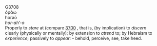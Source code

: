 <body>
  <p>G3708<br>  ὁράω  <br> horaō  <br><i>hor-ah‘-o </i><br>Properly to <i>stare</i> at (compare <a href="g3700.htm">3700</a> , that is, (by implication) to <i>discern</i> clearly (physically or mentally); by extension to <i>attend</i> to; by Hebraism to <i>experience</i>; passively to <i>appear:</i> - behold, perceive, see, take heed.<br></p>
 </body>